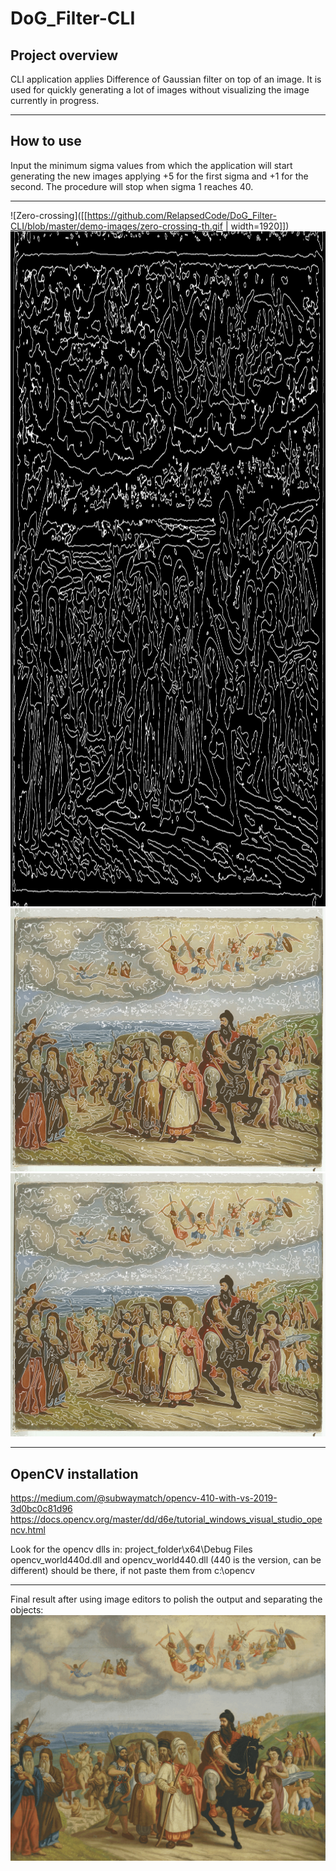 # DoG_Filter-CLI
## Project overview
CLI application applies Difference of Gaussian filter on top of an image. It is used for quickly generating a lot of images without visualizing the image currently in progress.
___
## How to use
Input the minimum sigma values from which the application will start generating the new images applying +5 for the first sigma and +1 for the second. The procedure will stop when sigma 1 reaches 40.
___
![Zero-crossing]([[https://github.com/RelapsedCode/DoG_Filter-CLI/blob/master/demo-images/zero-crossing-th.gif | width=1920]])
<img src="https://github.com/RelapsedCode/DoG_Filter-CLI/blob/master/demo-images/zero-crossing-th.gif" width="1920" height="1080">
![Zero-crossing+image](https://github.com/RelapsedCode/DoG_Filter-CLI/blob/master/demo-images/contours.gif)
![Zero-crossing+image](https://github.com/RelapsedCode/DoG_Filter-CLI/blob/master/demo-images/contours.gif)

___
## OpenCV installation
https://medium.com/@subwaymatch/opencv-410-with-vs-2019-3d0bc0c81d96
https://docs.opencv.org/master/dd/d6e/tutorial_windows_visual_studio_opencv.html

Look for the opencv dlls in: project_folder\x64\Debug
Files opencv_world440d.dll and opencv_world440.dll (440 is the version, can be different) should be there, if not paste them from c:\opencv
___
Final result after using image editors to polish the output and separating the objects:
![](https://github.com/RelapsedCode/DoG_Filter-CLI/blob/master/demo-images/layers.gif)
